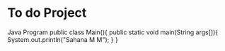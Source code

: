 # To do Project
Java Program
public class Main(){
public static void main(String args[]){
System.out.println("Sahana M M");
}
}
